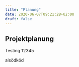 ```yaml
---
title: "Planung"
date: 2020-06-07T09:21:28+02:00
draft: false
---
```


## Projektplanung

Testing 12345

alsödköd
